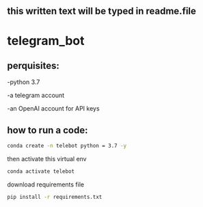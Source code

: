 ## this written text will be typed in readme.file


# telegram_bot



## perquisites:


-python 3.7

-a telegram account

-an OpenAI account for API keys 


## how to run a code:

```bash 
conda create -n telebot python = 3.7 -y
```



then activate this virtual env 

```bash
conda activate telebot
```
download requirements file 
```bash
pip install -r requirements.txt
```